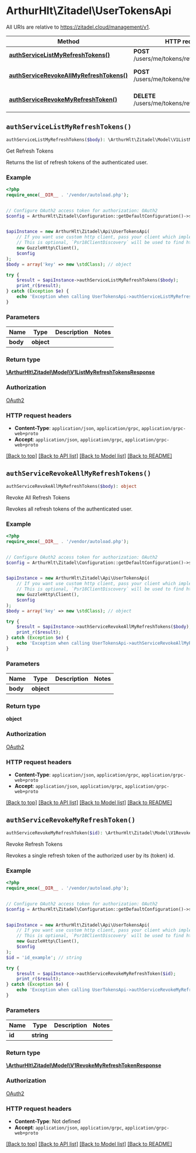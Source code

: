 # ArthurHlt\Zitadel\UserTokensApi

All URIs are relative to https://zitadel.cloud/management/v1.

Method | HTTP request | Description
------------- | ------------- | -------------
[**authServiceListMyRefreshTokens()**](UserTokensApi.md#authServiceListMyRefreshTokens) | **POST** /users/me/tokens/refresh/_search | Get Refresh Tokens
[**authServiceRevokeAllMyRefreshTokens()**](UserTokensApi.md#authServiceRevokeAllMyRefreshTokens) | **POST** /users/me/tokens/refresh/_revoke_all | Revoke All Refresh Tokens
[**authServiceRevokeMyRefreshToken()**](UserTokensApi.md#authServiceRevokeMyRefreshToken) | **DELETE** /users/me/tokens/refresh/{id} | Revoke Refresh Tokens


## `authServiceListMyRefreshTokens()`

```php
authServiceListMyRefreshTokens($body): \ArthurHlt\Zitadel\Model\V1ListMyRefreshTokensResponse
```

Get Refresh Tokens

Returns the list of refresh tokens of the authenticated user.

### Example

```php
<?php
require_once(__DIR__ . '/vendor/autoload.php');


// Configure OAuth2 access token for authorization: OAuth2
$config = ArthurHlt\Zitadel\Configuration::getDefaultConfiguration()->setAccessToken('YOUR_ACCESS_TOKEN');


$apiInstance = new ArthurHlt\Zitadel\Api\UserTokensApi(
    // If you want use custom http client, pass your client which implements `Psr\Http\Client\ClientInterface`.
    // This is optional, `Psr18ClientDiscovery` will be used to find http client. For instance `GuzzleHttp\Client` implements that interface
    new GuzzleHttp\Client(),
    $config
);
$body = array('key' => new \stdClass); // object

try {
    $result = $apiInstance->authServiceListMyRefreshTokens($body);
    print_r($result);
} catch (Exception $e) {
    echo 'Exception when calling UserTokensApi->authServiceListMyRefreshTokens: ', $e->getMessage(), PHP_EOL;
}
```

### Parameters

Name | Type | Description  | Notes
------------- | ------------- | ------------- | -------------
 **body** | **object**|  |

### Return type

[**\ArthurHlt\Zitadel\Model\V1ListMyRefreshTokensResponse**](../Model/V1ListMyRefreshTokensResponse.md)

### Authorization

[OAuth2](../../README.md#OAuth2)

### HTTP request headers

- **Content-Type**: `application/json`, `application/grpc`, `application/grpc-web+proto`
- **Accept**: `application/json`, `application/grpc`, `application/grpc-web+proto`

[[Back to top]](#) [[Back to API list]](../../README.md#endpoints)
[[Back to Model list]](../../README.md#models)
[[Back to README]](../../README.md)

## `authServiceRevokeAllMyRefreshTokens()`

```php
authServiceRevokeAllMyRefreshTokens($body): object
```

Revoke All Refresh Tokens

Revokes all refresh tokens of the authenticated user.

### Example

```php
<?php
require_once(__DIR__ . '/vendor/autoload.php');


// Configure OAuth2 access token for authorization: OAuth2
$config = ArthurHlt\Zitadel\Configuration::getDefaultConfiguration()->setAccessToken('YOUR_ACCESS_TOKEN');


$apiInstance = new ArthurHlt\Zitadel\Api\UserTokensApi(
    // If you want use custom http client, pass your client which implements `Psr\Http\Client\ClientInterface`.
    // This is optional, `Psr18ClientDiscovery` will be used to find http client. For instance `GuzzleHttp\Client` implements that interface
    new GuzzleHttp\Client(),
    $config
);
$body = array('key' => new \stdClass); // object

try {
    $result = $apiInstance->authServiceRevokeAllMyRefreshTokens($body);
    print_r($result);
} catch (Exception $e) {
    echo 'Exception when calling UserTokensApi->authServiceRevokeAllMyRefreshTokens: ', $e->getMessage(), PHP_EOL;
}
```

### Parameters

Name | Type | Description  | Notes
------------- | ------------- | ------------- | -------------
 **body** | **object**|  |

### Return type

**object**

### Authorization

[OAuth2](../../README.md#OAuth2)

### HTTP request headers

- **Content-Type**: `application/json`, `application/grpc`, `application/grpc-web+proto`
- **Accept**: `application/json`, `application/grpc`, `application/grpc-web+proto`

[[Back to top]](#) [[Back to API list]](../../README.md#endpoints)
[[Back to Model list]](../../README.md#models)
[[Back to README]](../../README.md)

## `authServiceRevokeMyRefreshToken()`

```php
authServiceRevokeMyRefreshToken($id): \ArthurHlt\Zitadel\Model\V1RevokeMyRefreshTokenResponse
```

Revoke Refresh Tokens

Revokes a single refresh token of the authorized user by its (token) id.

### Example

```php
<?php
require_once(__DIR__ . '/vendor/autoload.php');


// Configure OAuth2 access token for authorization: OAuth2
$config = ArthurHlt\Zitadel\Configuration::getDefaultConfiguration()->setAccessToken('YOUR_ACCESS_TOKEN');


$apiInstance = new ArthurHlt\Zitadel\Api\UserTokensApi(
    // If you want use custom http client, pass your client which implements `Psr\Http\Client\ClientInterface`.
    // This is optional, `Psr18ClientDiscovery` will be used to find http client. For instance `GuzzleHttp\Client` implements that interface
    new GuzzleHttp\Client(),
    $config
);
$id = 'id_example'; // string

try {
    $result = $apiInstance->authServiceRevokeMyRefreshToken($id);
    print_r($result);
} catch (Exception $e) {
    echo 'Exception when calling UserTokensApi->authServiceRevokeMyRefreshToken: ', $e->getMessage(), PHP_EOL;
}
```

### Parameters

Name | Type | Description  | Notes
------------- | ------------- | ------------- | -------------
 **id** | **string**|  |

### Return type

[**\ArthurHlt\Zitadel\Model\V1RevokeMyRefreshTokenResponse**](../Model/V1RevokeMyRefreshTokenResponse.md)

### Authorization

[OAuth2](../../README.md#OAuth2)

### HTTP request headers

- **Content-Type**: Not defined
- **Accept**: `application/json`, `application/grpc`, `application/grpc-web+proto`

[[Back to top]](#) [[Back to API list]](../../README.md#endpoints)
[[Back to Model list]](../../README.md#models)
[[Back to README]](../../README.md)
